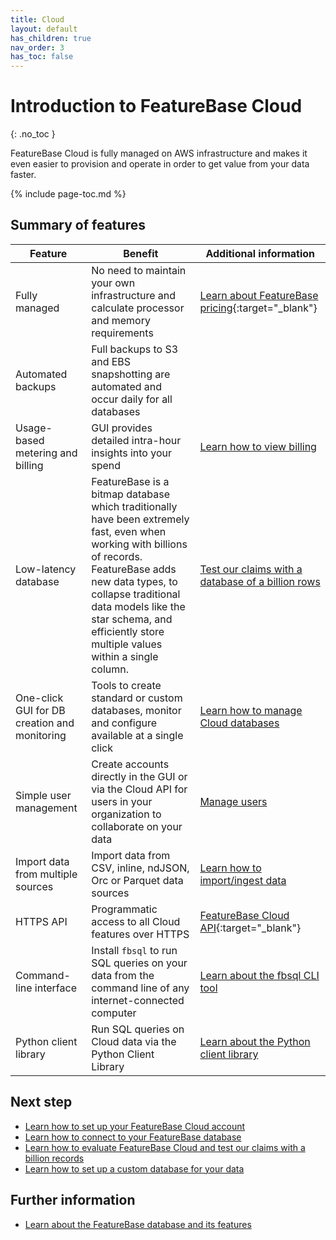 ```yaml
---
title: Cloud
layout: default
has_children: true
nav_order: 3
has_toc: false
---
```


# Introduction to FeatureBase Cloud
{: .no_toc }

FeatureBase Cloud is fully managed on AWS infrastructure and makes it even easier to provision and operate in order to get value from your data faster.

{% include page-toc.md %}

## Summary of features

| Feature | Benefit | Additional information |
|---|---|---|
| Fully managed | No need to maintain your own infrastructure and calculate processor and memory requirements | [Learn about FeatureBase pricing](https://www.featurebase.com/pricing){:target="_blank"} |
| Automated backups | Full backups to S3 and EBS snapshotting are automated and occur daily for all databases |  |
| Usage-based metering and billing | GUI provides detailed intra-hour insights into your spend | [Learn how to view billing](/docs/cloud/my-account/cloud-account-billing) |
| Low-latency database | FeatureBase is a bitmap database which traditionally have been extremely fast, even when working with billions of records. FeatureBase adds new data types, to collapse traditional data models like the star schema, and efficiently store multiple values within a single column. | [Test our claims with a database of a billion rows](/docs/cloud/cloud-evaluate) |
| One-click GUI for DB creation and monitoring | Tools to create standard or custom databases, monitor and configure available at a single click | [Learn how to manage Cloud databases](/docs/cloud/cloud-databases/cloud-db-manage) |
| Simple user management | Create accounts directly in the GUI or via the Cloud API for users in your organization to collaborate on your data | [Manage users](/docs/cloud/cloud-users/cloud-users-manage) |
| Import data from multiple sources | Import data from CSV, inline, ndJSON, Orc or Parquet data sources | [Learn how to import/ingest data](/docs/cloud/cloud-ingest-manage) |
| HTTPS API | Programmatic access to all Cloud features over HTTPS | [FeatureBase Cloud API](https://api-docs-featurebase-cloud.redoc.ly/){:target="_blank"} |
| Command-line interface | Install `fbsql` to run SQL queries on your data from the command line of any internet-connected computer | [Learn about the fbsql CLI tool](/docs/tools/fbsql/fbsql-home) |
| Python client library | Run SQL queries on Cloud data via the Python Client Library | [Learn about the Python client library](/docs/tools/python-client-library/python-client-library-home) |

## Next step

* [Learn how to set up your FeatureBase Cloud account](/docs/cloud/cloud-org/cloud-signup)
* [Learn how to connect to your FeatureBase database](/docs/cloud/cloud-db-connect/cloud-db-connect)
* [Learn how to evaluate FeatureBase Cloud and test our claims with a billion records](/docs/cloud/cloud-evaluate.md)
* [Learn how to set up a custom database for your data](/docs/cloud/cloud-setup)

## Further information

* [Learn about the FeatureBase database and its features](/docs/concepts/concepts-home)
